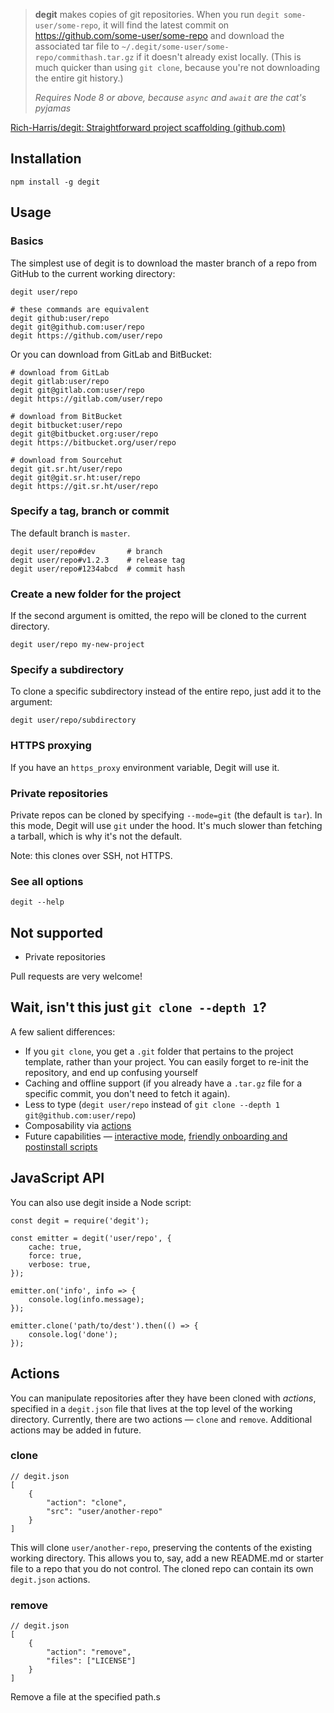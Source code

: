 > **degit** makes copies of git repositories. When you run `degit some-user/some-repo`, it will find the latest commit on https://github.com/some-user/some-repo and download the associated tar file to `~/.degit/some-user/some-repo/commithash.tar.gz` if it doesn't already exist locally. (This is much quicker than using `git clone`, because you're not downloading the entire git history.)
>
> *Requires Node 8 or above, because `async` and `await` are the cat's pyjamas*

[Rich-Harris/degit: Straightforward project scaffolding (github.com)](https://github.com/Rich-Harris/degit)

## Installation

```
npm install -g degit
```

## Usage

### Basics

The simplest use of degit is to download the master branch of a repo from GitHub to the current working directory:

```
degit user/repo

# these commands are equivalent
degit github:user/repo
degit git@github.com:user/repo
degit https://github.com/user/repo
```

Or you can download from GitLab and BitBucket:

```
# download from GitLab
degit gitlab:user/repo
degit git@gitlab.com:user/repo
degit https://gitlab.com/user/repo

# download from BitBucket
degit bitbucket:user/repo
degit git@bitbucket.org:user/repo
degit https://bitbucket.org/user/repo

# download from Sourcehut
degit git.sr.ht/user/repo
degit git@git.sr.ht:user/repo
degit https://git.sr.ht/user/repo
```

### Specify a tag, branch or commit

The default branch is `master`.

```
degit user/repo#dev       # branch
degit user/repo#v1.2.3    # release tag
degit user/repo#1234abcd  # commit hash
```

### Create a new folder for the project

If the second argument is omitted, the repo will be cloned to the current directory.

```
degit user/repo my-new-project
```

### Specify a subdirectory

To clone a specific subdirectory instead of the entire repo, just add it to the argument:

```
degit user/repo/subdirectory
```

### HTTPS proxying

If you have an `https_proxy` environment variable, Degit will use it.

### Private repositories

Private repos can be cloned by specifying `--mode=git` (the default is `tar`). In this mode, Degit will use `git` under the hood. It's much slower than fetching a tarball, which is why it's not the default.

Note: this clones over SSH, not HTTPS.

### See all options

```
degit --help
```

## Not supported

- Private repositories

Pull requests are very welcome!

## Wait, isn't this just `git clone --depth 1`?

A few salient differences:

- If you `git clone`, you get a `.git` folder that pertains to the project template, rather than your project. You can easily forget to re-init the repository, and end up confusing yourself
- Caching and offline support (if you already have a `.tar.gz` file for a specific commit, you don't need to fetch it again).
- Less to type (`degit user/repo` instead of `git clone --depth 1 git@github.com:user/repo`)
- Composability via [actions](https://github.com/Rich-Harris/degit#actions)
- Future capabilities — [interactive mode](https://github.com/Rich-Harris/degit/issues/4), [friendly onboarding and postinstall scripts](https://github.com/Rich-Harris/degit/issues/6)

## JavaScript API

You can also use degit inside a Node script:

```
const degit = require('degit');

const emitter = degit('user/repo', {
	cache: true,
	force: true,
	verbose: true,
});

emitter.on('info', info => {
	console.log(info.message);
});

emitter.clone('path/to/dest').then(() => {
	console.log('done');
});
```

## Actions

You can manipulate repositories after they have been cloned with *actions*, specified in a `degit.json` file that lives at the top level of the working directory. Currently, there are two actions — `clone` and `remove`. Additional actions may be added in future.

### clone

```
// degit.json
[
	{
		"action": "clone",
		"src": "user/another-repo"
	}
]
```

This will clone `user/another-repo`, preserving the contents of the existing working directory. This allows you to, say, add a new README.md or starter file to a repo that you do not control. The cloned repo can contain its own `degit.json` actions.

### remove

```
// degit.json
[
	{
		"action": "remove",
		"files": ["LICENSE"]
	}
]
```

Remove a file at the specified path.s